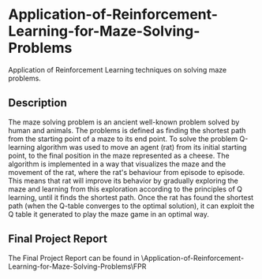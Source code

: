# Application-of-Reinforcement-Learning-for-Maze-Solving-Problems

Application of Reinforcement Learning techniques on solving maze problems.

## Description

The maze solving problem is an ancient well-known problem solved by human and animals. The problems is defined as finding the shortest path from the starting point of a maze to its end point. To solve the problem Q-learning algorithm was used to move an agent (rat) from its initial starting point, to the final position in the maze represented as a cheese. The algorithm is implemented in a way that visualizes the maze and the movement of the rat, where the rat's behaviour from episode to episode. This means that rat will improve its behavior by gradually exploring the maze and learning from this exploration according to the principles of Q learning, until it finds the shortest path. Once the rat has found the shortest path (when the Q-table converges to the optimal solution), it can exploit the Q table it generated to play the maze game in an optimal way. 

## Final Project Report 

The Final Project Report can be found in \Application-of-Reinforcement-Learning-for-Maze-Solving-Problems\FPR
